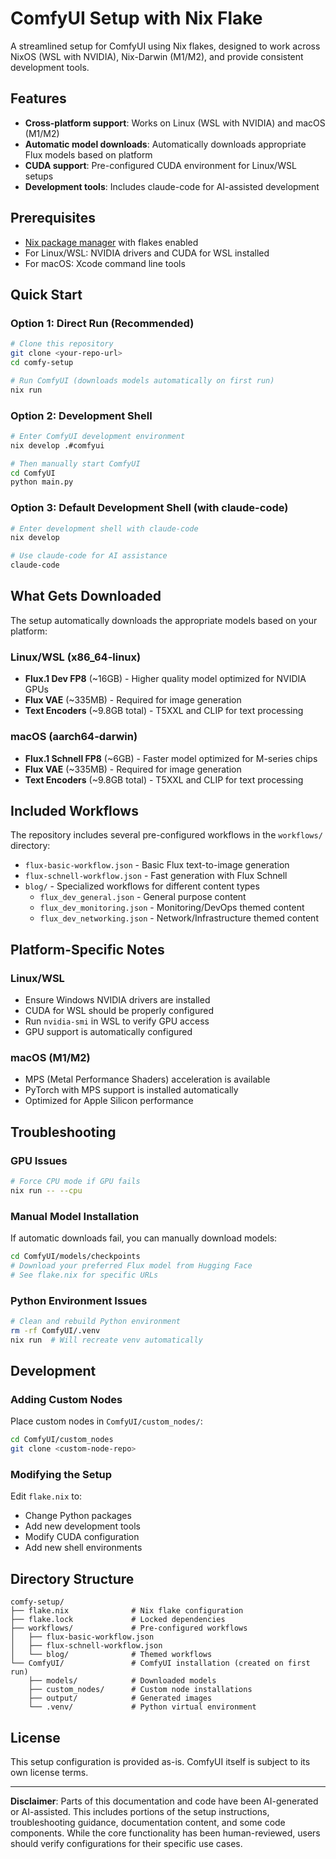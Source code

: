 # ComfyUI Setup with Nix Flake

A streamlined setup for ComfyUI using Nix flakes, designed to work across NixOS (WSL with NVIDIA), Nix-Darwin (M1/M2), and provide consistent development tools.

## Features

- **Cross-platform support**: Works on Linux (WSL with NVIDIA) and macOS (M1/M2)
- **Automatic model downloads**: Automatically downloads appropriate Flux models based on platform
- **CUDA support**: Pre-configured CUDA environment for Linux/WSL setups
- **Development tools**: Includes claude-code for AI-assisted development

## Prerequisites

- [Nix package manager](https://nixos.org/download.html) with flakes enabled
- For Linux/WSL: NVIDIA drivers and CUDA for WSL installed
- For macOS: Xcode command line tools

## Quick Start

### Option 1: Direct Run (Recommended)
```bash
# Clone this repository
git clone <your-repo-url>
cd comfy-setup

# Run ComfyUI (downloads models automatically on first run)
nix run
```

### Option 2: Development Shell
```bash
# Enter ComfyUI development environment
nix develop .#comfyui

# Then manually start ComfyUI
cd ComfyUI
python main.py
```

### Option 3: Default Development Shell (with claude-code)
```bash
# Enter development shell with claude-code
nix develop

# Use claude-code for AI assistance
claude-code
```

## What Gets Downloaded

The setup automatically downloads the appropriate models based on your platform:

### Linux/WSL (x86_64-linux)
- **Flux.1 Dev FP8** (~16GB) - Higher quality model optimized for NVIDIA GPUs
- **Flux VAE** (~335MB) - Required for image generation
- **Text Encoders** (~9.8GB total) - T5XXL and CLIP for text processing

### macOS (aarch64-darwin)
- **Flux.1 Schnell FP8** (~6GB) - Faster model optimized for M-series chips
- **Flux VAE** (~335MB) - Required for image generation  
- **Text Encoders** (~9.8GB total) - T5XXL and CLIP for text processing

## Included Workflows

The repository includes several pre-configured workflows in the `workflows/` directory:

- `flux-basic-workflow.json` - Basic Flux text-to-image generation
- `flux-schnell-workflow.json` - Fast generation with Flux Schnell
- `blog/` - Specialized workflows for different content types
  - `flux_dev_general.json` - General purpose content
  - `flux_dev_monitoring.json` - Monitoring/DevOps themed content
  - `flux_dev_networking.json` - Network/Infrastructure themed content

## Platform-Specific Notes

### Linux/WSL
- Ensure Windows NVIDIA drivers are installed
- CUDA for WSL should be properly configured
- Run `nvidia-smi` in WSL to verify GPU access
- GPU support is automatically configured

### macOS (M1/M2)
- MPS (Metal Performance Shaders) acceleration is available
- PyTorch with MPS support is installed automatically
- Optimized for Apple Silicon performance

## Troubleshooting

### GPU Issues
```bash
# Force CPU mode if GPU fails
nix run -- --cpu
```

### Manual Model Installation
If automatic downloads fail, you can manually download models:
```bash
cd ComfyUI/models/checkpoints
# Download your preferred Flux model from Hugging Face
# See flake.nix for specific URLs
```

### Python Environment Issues
```bash
# Clean and rebuild Python environment
rm -rf ComfyUI/.venv
nix run  # Will recreate venv automatically
```

## Development

### Adding Custom Nodes
Place custom nodes in `ComfyUI/custom_nodes/`:
```bash
cd ComfyUI/custom_nodes
git clone <custom-node-repo>
```

### Modifying the Setup
Edit `flake.nix` to:
- Change Python packages
- Add new development tools
- Modify CUDA configuration
- Add new shell environments

## Directory Structure

```
comfy-setup/
├── flake.nix              # Nix flake configuration
├── flake.lock             # Locked dependencies
├── workflows/             # Pre-configured workflows
│   ├── flux-basic-workflow.json
│   ├── flux-schnell-workflow.json
│   └── blog/              # Themed workflows
└── ComfyUI/               # ComfyUI installation (created on first run)
    ├── models/            # Downloaded models
    ├── custom_nodes/      # Custom node installations
    ├── output/            # Generated images
    └── .venv/             # Python virtual environment
```

## License

This setup configuration is provided as-is. ComfyUI itself is subject to its own license terms.

---

**Disclaimer**: Parts of this documentation and code have been AI-generated or AI-assisted. This includes portions of the setup instructions, troubleshooting guidance, documentation content, and some code components. While the core functionality has been human-reviewed, users should verify configurations for their specific use cases.